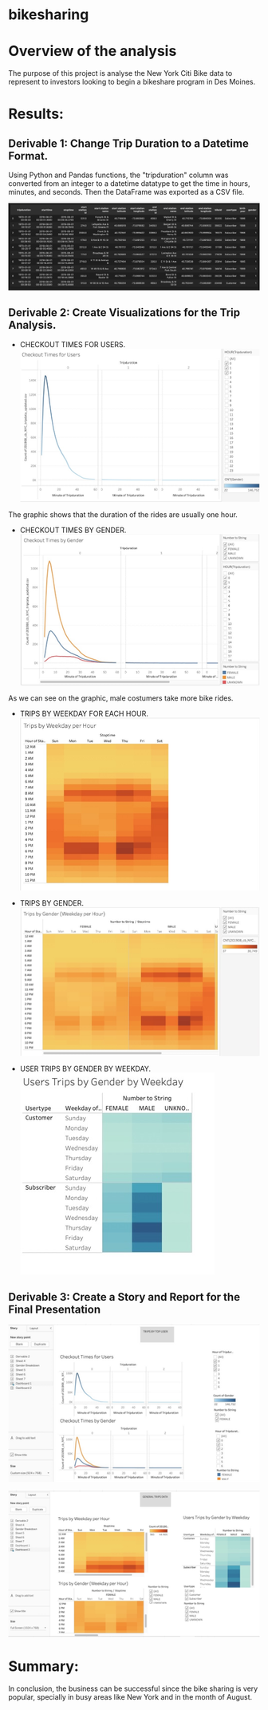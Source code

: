 # bikesharing

# Overview of the analysis

The purpose of this project is analyse the New York Citi Bike data to represent to investors looking to begin a bikeshare program in Des Moines. 


# Results:

## Derivable 1: Change Trip Duration to a Datetime Format.
Using Python and Pandas functions, the "tripduration" column was converted from an integer to a datetime datatype to get the time in hours, minutes, and seconds. Then the DataFrame was exported as a CSV file.

![trip_duration.png](https://github.com/jeperes/bikesharing/blob/main/resources/trip_duration.png)

## Derivable 2: Create Visualizations for the Trip Analysis.

- CHECKOUT TIMES FOR USERS.
![checkout_time_users.png](https://github.com/jeperes/bikesharing/blob/main/resources/checkout_time_users.png)

The graphic shows that the duration of the rides are usually one hour.

- CHECKOUT TIMES BY GENDER.
![checkout_time_bygender.png](https://github.com/jeperes/bikesharing/blob/main/resources/checkout_time_bygender.png)

As we can see on the graphic, male costumers take more bike rides.

- TRIPS BY WEEKDAY FOR EACH HOUR.
![trips_hour.png](https://github.com/jeperes/bikesharing/blob/main/resources/trips_hour.png)

- TRIPS BY GENDER.
![trips_by_gender.jpg](https://github.com/jeperes/bikesharing/blob/main/resources/trips_by_gender.jpg)

- USER TRIPS BY GENDER BY WEEKDAY.
![trips_bygender_weekday.png](https://github.com/jeperes/bikesharing/blob/main/resources/trips_bygender_weekday.png)


## Derivable 3: Create a Story and Report for the Final Presentation
![story_3.png](https://github.com/jeperes/bikesharing/blob/main/resources/story_3.png)

![story2_3.png](https://github.com/jeperes/bikesharing/blob/main/resources/story2_3.png)

# Summary:

In conclusion, the business can be successful since the bike sharing is very popular, specially in busy areas like New York and in the month of August. 
